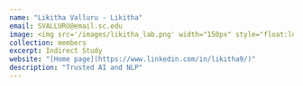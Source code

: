 ```yaml
---
name: "Likitha Valluru - Likitha"
email: SVALLURU@email.sc.edu
image: <img src='/images/likitha_lab.png' width="150px" style="float:left; margin:0px 10px 0px 0px;">
collection: members
excerpt: Indirect Study
website: "[Home page](https://www.linkedin.com/in/likitha9/)"
description: "Trusted AI and NLP"  
---
```

